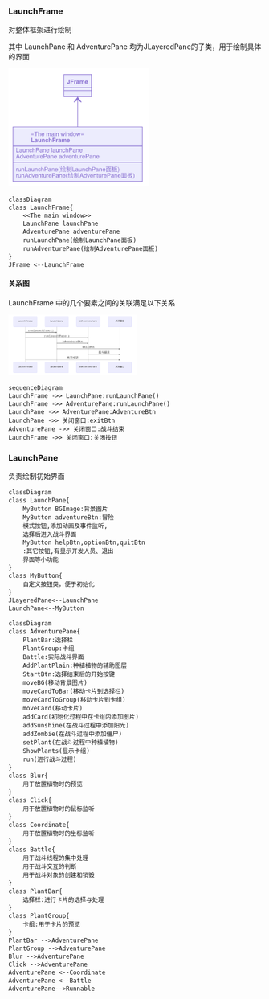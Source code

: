 ### LaunchFrame

对整体框架进行绘制

其中 LaunchPane 和 AdventurePane 均为JLayeredPane的子类，用于绘制具体的界面

<img src="./img/Data/LaunchFrame1.png" alt="LaunchFrame1" style="zoom:33%;" />

```mermaid
classDiagram
class LaunchFrame{
	<<The main window>>
	LaunchPane launchPane
	AdventurePane adventurePane
	runLaunchPane(绘制LaunchPane面板)
	runAdventurePane(绘制AdventurePane面板)
}
JFrame <--LaunchFrame
```

#### 关系图

LaunchFrame 中的几个要素之间的关联满足以下关系

<img src="./img/Data/LaunchFrame2.png" alt="LaunchFrame2" style="zoom:25%;" />



```mermaid
sequenceDiagram
LaunchFrame ->> LaunchPane:runLaunchPane()
LaunchFrame ->> AdventurePane:runLaunchPane()
LaunchPane ->> AdventurePane:AdventureBtn
LaunchPane ->> 关闭窗口:exitBtn
AdventurePane ->> 关闭窗口:战斗结束
LaunchFrame ->> 关闭窗口:关闭按钮
```



### LaunchPane

负责绘制初始界面

```mermaid
classDiagram
class LaunchPane{
	MyButton BGImage:背景图片
	MyButton adventureBtn:冒险
	模式按钮,添加动画及事件监听,
	选择后进入战斗界面
	MyButton helpBtn,optionBtn,quitBtn
	:其它按钮,有显示开发人员、退出
	界面等小功能
}
class MyButton{
	自定义按钮类，便于初始化
}
JLayeredPane<--LaunchPane
LaunchPane<--MyButton
```



```mermaid
classDiagram
class AdventurePane{
	PlantBar:选择栏
	PlantGroup:卡组
	Battle:实际战斗界面
	AddPlantPlain:种植植物的辅助图层
	StartBtn:选择结束后的开始按键
	moveBG(移动背景图片)
	moveCardToBar(移动卡片到选择栏)
	moveCardToGroup(移动卡片到卡组)
	moveCard(移动卡片)
	addCard(初始化过程中在卡组内添加图片)
	addSunshine(在战斗过程中添加阳光)
	addZombie(在战斗过程中添加僵尸)
	setPlant(在战斗过程中种植植物)
	ShowPlants(显示卡组)
	run(进行战斗过程)
}
class Blur{
	用于放置植物时的预览
}
class Click{
	用于放置植物时的鼠标监听
}
class Coordinate{
	用于放置植物时的坐标监听
}
class Battle{
	用于战斗线程的集中处理
	用于战斗交互的判断
	用于战斗对象的创建和销毁
}
class PlantBar{
	选择栏:进行卡片的选择与处理
}
class PlantGroup{
	卡组:用于卡片的预览
}
PlantBar -->AdventurePane
PlantGroup -->AdventurePane
Blur -->AdventurePane
Click -->AdventurePane
AdventurePane <--Coordinate
AdventurePane <--Battle
AdventurePane-->Runnable
```

